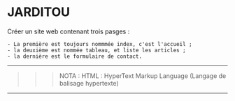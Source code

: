 # **JARDITOU**

Créer un site web contenant trois pasges :

    - La première est toujours nommmée index, c'est l'accueil ;
    - la deuxième est nommée tableau, et liste les articles ;
    - la dernière est le formulaire de contact.

___
>>> NOTA :
    HTML : HyperText Markup Language (Langage de balisage hypertexte)
___